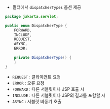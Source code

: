 - 필터에서 `dispatcherTypes` 옵션 제공
```java
package jakarta.servlet;  
  
public enum DispatcherType {  
    FORWARD,  
    INCLUDE,  
    REQUEST,  
    ASYNC,  
    ERROR;  
  
    private DispatcherType() {  
    }  
}
```
- `REQUEST` : 클라이언트 요청
- `ERROR` : 오류 요청
- `FORWARD` : 다른 서블릿이나 JSP 호출 시
- `INCLUDE` : 다른 서블릿이나 JSP의 결과를 포함할 시
- `ASYNC` : 서블릿 비동기 호출